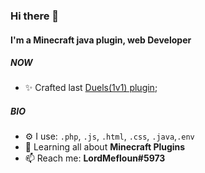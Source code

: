 ### Hi there 👋

#### I'm a Minecraft java plugin, web Developer

##### NOW

- ✨ Crafted last [Duels(1v1) plugin](https://github.com/LordMefloun/Duels-Plugin);

##### BIO

- ⚙️ I use: `.php`, `.js`, `.html`, `.css`, `.java`,`.env` 
- 🌱 Learning all about **Minecraft Plugins**
- 📫 Reach me: **LordMefloun#5973**
